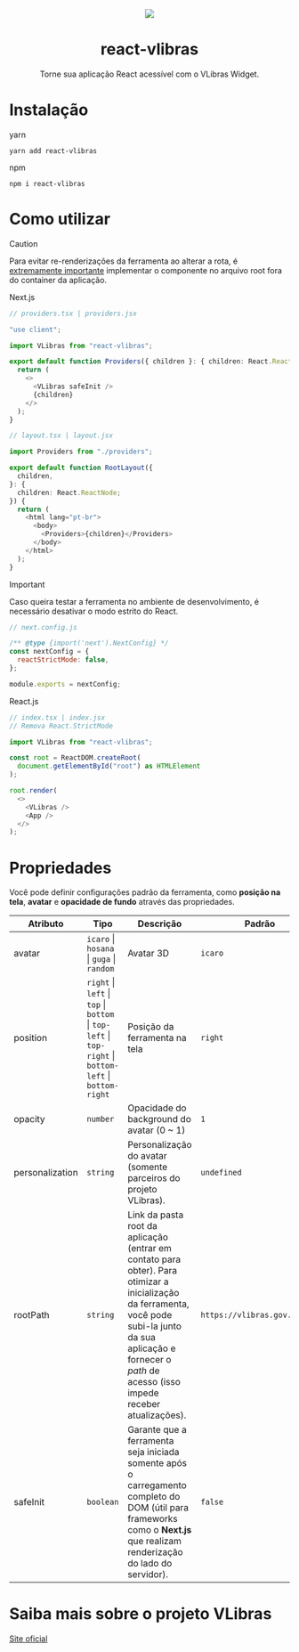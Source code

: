 <div align="center">
<img src="https://i.imgur.com/Pgyuysn.png" />

# react-vlibras

Torne sua aplicação React acessível com o VLibras Widget.

</div>

# Instalação

yarn

```
yarn add react-vlibras
```

npm

```
npm i react-vlibras
```

# Como utilizar

> [!CAUTION]
> Para evitar re-renderizações da ferramenta ao alterar a rota, é <u>extremamente importante</u> implementar o componente no arquivo root fora do container da aplicação.

Next.js

```typescript
// providers.tsx | providers.jsx

"use client";

import VLibras from "react-vlibras";

export default function Providers({ children }: { children: React.ReactNode }) {
  return (
    <>
      <VLibras safeInit />
      {children}
    </>
  );
}
```

```ts
// layout.tsx | layout.jsx

import Providers from "./providers";

export default function RootLayout({
  children,
}: {
  children: React.ReactNode;
}) {
  return (
    <html lang="pt-br">
      <body>
        <Providers>{children}</Providers>
      </body>
    </html>
  );
}
```

> [!IMPORTANT]
> Caso queira testar a ferramenta no ambiente de desenvolvimento, é necessário desativar o modo estrito do React.

```javascript
// next.config.js

/** @type {import('next').NextConfig} */
const nextConfig = {
  reactStrictMode: false,
};

module.exports = nextConfig;
```

React.js

```typescript
// index.tsx | index.jsx
// Remova React.StrictMode

import VLibras from "react-vlibras";

const root = ReactDOM.createRoot(
  document.getElementById("root") as HTMLElement
);

root.render(
  <>
    <VLibras />
    <App />
  </>
);
```

# Propriedades

Você pode definir configurações padrão da ferramenta, como **posição na tela**, **avatar** e **opacidade de fundo** através das propriedades.

| Atributo        | Tipo                                                                                                   | Descrição                                                                                                                                                                                                               | Padrão                       |
| --------------- | ------------------------------------------------------------------------------------------------------ | ----------------------------------------------------------------------------------------------------------------------------------------------------------------------------------------------------------------------- | ---------------------------- |
| avatar          | `icaro` \| `hosana` \| `guga` \| `random`                                                              | Avatar 3D                                                                                                                                                                                                               | `icaro`                      |
| position        | `right` \| `left` \| `top` \| `bottom` \| `top-left` \| `top-right` \| `bottom-left` \| `bottom-right` | Posição da ferramenta na tela                                                                                                                                                                                           | `right`                      |
| opacity         | `number`                                                                                               | Opacidade do background do avatar (0 ~ 1)                                                                                                                                                                               | `1`                          |
| personalization | `string`                                                                                               | Personalização do avatar (somente parceiros do projeto VLibras).                                                                                                                                                        | `undefined`                  |
| rootPath        | `string`                                                                                               | Link da pasta root da aplicação (entrar em contato para obter). Para otimizar a inicialização da ferramenta, você pode subi-la junto da sua aplicação e fornecer o _path_ de acesso (isso impede receber atualizações). | `https://vlibras.gov.br/app` |
| safeInit        | `boolean`                                                                                              | Garante que a ferramenta seja iniciada somente após o carregamento completo do DOM (útil para frameworks como o **Next.js** que realizam renderização do lado do servidor).                                             | `false`                      |

# Saiba mais sobre o projeto VLibras

<a href="https://www.gov.br/governodigital/pt-br/vlibras">Site oficial</a>
